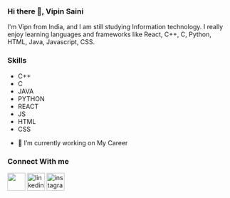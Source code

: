 ### Hi there 👋, Vipin Saini

I'm Vipn from India, and I am still studying Information technology.
I really enjoy learning languages and frameworks like React, C++, C, Python, HTML, Java, Javascript, CSS.

### Skills

* C++ 
* C
* JAVA
* PYTHON
* REACT
* JS
* HTML
* CSS

- 🔭 I’m currently working on My Career 

### Connect With me 


[<img src='https://cdn3.iconfinder.com/data/icons/inficons/512/github.png' height='40'>](https://github.com/vipinsaini21)  [<img src='https://brandlogos.net/wp-content/uploads/2016/06/linkedin-logo.png' alt='linkedin' height='40'>](https://www.linkedin.com/in/vipinsaini21)  [<img src='https://icon-library.com/images/instagram-circle-icon-png/instagram-circle-icon-png-18.jpg' alt='instagram' height='40'>](https://www.instagram.com/vipin_saini_21/)  



